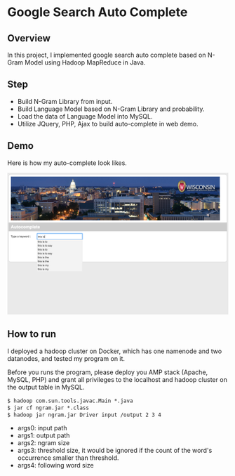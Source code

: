 # Google Search Auto Complete

## Overview
In this project, I implemented google search auto complete based on N-Gram Model using Hadoop MapReduce in Java.

## Step

* Build N-Gram Library from input.
* Build Language Model based on N-Gram Library and probability.
* Load the data of Language Model into MySQL.
* Utilize JQuery, PHP, Ajax to build auto-complete in web demo.

## Demo

Here is how my auto-complete look likes.

![](documentation/images/demo.png)

## How to run

I deployed a hadoop cluster on Docker, which has one namenode and two datanodes, and tested my program on it.

Before you runs the program, please deploy you AMP stack (Apache, MySQL, PHP) and grant all privileges to the localhost and hadoop cluster on the output table in MySQL.

```
$ hadoop com.sun.tools.javac.Main *.java
$ jar cf ngram.jar *.class
$ hadoop jar ngram.jar Driver input /output 2 3 4 
```

* args0: input path
* args1: output path
* args2: ngram size
* args3: threshold size, it would be ignored if the count of the word's occurrence smaller than threshold. 
* args4: following word size


